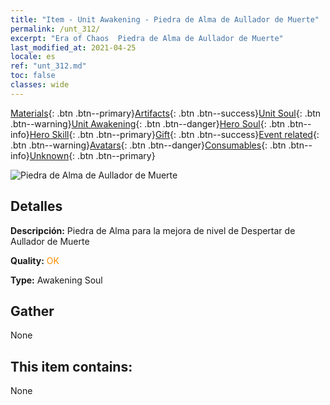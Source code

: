 ```yaml
---
title: "Item - Unit Awakening - Piedra de Alma de Aullador de Muerte"
permalink: /unt_312/
excerpt: "Era of Chaos  Piedra de Alma de Aullador de Muerte"
last_modified_at: 2021-04-25
locale: es
ref: "unt_312.md"
toc: false
classes: wide
---
```

 [Materials](/ItemsES/){: .btn .btn--primary}[Artifacts](/ItemsES/Artifacts/){: .btn .btn--success}[Unit Soul](/ItemsES/UnitSoul/){: .btn .btn--warning}[Unit Awakening](/ItemsES/UnitAwakening/){: .btn .btn--danger}[Hero Soul](/ItemsES/HeroSoul/){: .btn .btn--info}[Hero Skill](/ItemsES/HeroSkill/){: .btn .btn--primary}[Gift](/ItemsES/Gift/){: .btn .btn--success}[Event related](/ItemsES/Events/){: .btn .btn--warning}[Avatars](/ItemsES/Avatars/){: .btn .btn--danger}[Consumables](/ItemsES/Consumables/){: .btn .btn--info}[Unknown](/ItemsES/Unknown/){: .btn .btn--primary}

 ![Piedra de Alma de Aullador de Muerte](/images/u/tia_kuangzhanshi.jpg)

## Detalles
 **Descripción:** Piedra de Alma para la mejora de nivel de Despertar de Aullador de Muerte

 **Quality:** <span style="color: #FF8C00">OK</span>

 **Type:** Awakening Soul

## Gather

  None

## This item contains:

  None

